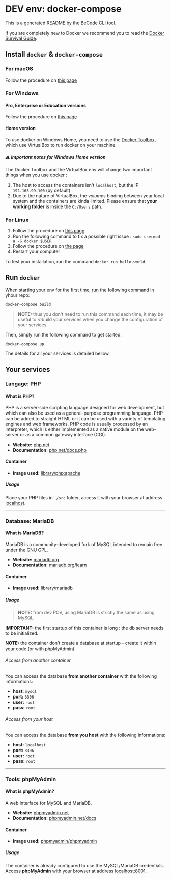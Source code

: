 # DEV env: docker-compose

This is a generated README by the [BeCode CLI tool](https://github.com/becodeorg/cli).

If you are completely new to Docker we recommend you to read the [Docker Survival Guide](https://github.com/becodeorg/cli/tree/develop/docs/docker-survival-guide).

## Install `docker` & `docker-compose`

### For macOS

Follow the procedure on [this page](https://docs.docker.com/docker-for-mac/install/)

### For Windows

#### Pro, Enterprise or Education versions

Follow the procedure on [this page](https://docs.docker.com/docker-for-windows/install/)

#### Home version

To use docker on Windows Home, you need to use the [Docker Toolbox](https://docs.docker.com/toolbox/overview/), which use VirtualBox to run docker on your machine.

##### ⚠️ Important notes for Windows Home version

The Docker Toolbox and the VirtualBox env will change two important things when you use docker :

1. The host to access the containers isn't `localhost`, but the IP `192.168.99.100` (by default)
2. Due to the nature of VirtualBox, the _volumes_ binding between your local system and the containers are kinda limited. Please ensure that **your working folder** is inside the `C:/Users` path.

### For Linux

1. Follow the procedure on [this page](https://docs.docker.com/install/linux/docker-ce/ubuntu/)
1. Run the following command to fix a possible right issue : `sudo usermod -a -G docker $USER`
1. Follow the procedure on [the page](https://docs.docker.com/compose/install/#install-compose)
1. Restart your computer

To test your installation, run the command `docker run hello-world`.

## Run `docker`

When starting your env for the first time, run the following command in yhour repo:

    docker-compose build

> **NOTE:** thus you don't need to run this command each time, it may be useful to *re*build your services when you change the configuration of your services.

Then, simply run the following command to get started:

    docker-compose up

The details for all your services is detailed bellow.

## Your services

### Langage: PHP

#### What is PHP?

PHP is a server-side scripting language designed for web development, but which can also be used as a general-purpose programming language. PHP can be added to straight HTML or it can be used with a variety of templating engines and web frameworks. PHP code is usually processed by an interpreter, which is either implemented as a native module on the web-server or as a common gateway interface (CGI).

- **Website:** [php.net](http://php.net)
- **Documentation:** [php.net/docs.php](http://php.net/docs.php)

#### Container

- **Image used:** [library/php:apache](https://hub.docker.com/_/php/)

##### Usage

Place your PHP files in `./src` folder, access it with your browser at address [localhost](http://localhost).

---

### Database: MariaDB

#### What is MariaDB?

MariaDB is a community-developed fork of MySQL intended to remain free under the GNU GPL.

- **Website:** [mariadb.org](https://mariadb.org)
- **Documentation:** [mariadb.org/learn](https://mariadb.org/learn/)

#### Container

- **Image used:** [library/mariadb](https://hub.docker.com/_/mariadb/)

##### Usage

> **NOTE:** from dev POV, using MariaDB is strictly the same as using MySQL.

**IMPORTANT:** the first startup of this container is long : the db server needs to be initialized.

**NOTE:** the container don't create a database at startup - create it within your code (or with phpMyAdmin)

###### Access from another container

You can access the database **from another container** with the following informations:

- **host:** `mysql`
- **port:** `3306`
- **user:** `root`
- **pass:** `root`

###### Access from your host

You can access the database **from you host** with the following informations:

- **host:** `localhost`
- **port:** `3306`
- **user:** `root`
- **pass:** `root`

---

### Tools: phpMyAdmin

#### What is phpMyAdmin?

A web interface for MySQL and MariaDB.

- **Website:** [phpmyadmin.net](https://www.phpmyadmin.net/)
- **Documentation:** [phpmyadmin.net/docs](https://www.phpmyadmin.net/docs/)

#### Container

- **Image used:** [phpmyadmin/phpmyadmin](https://hub.docker.com/r/phpmyadmin/phpmyadmin/)

##### Usage

The container is already configured to use the MySQL/MariaDB credentials.  
Access **phpMyAdmin** with your browser at address [localhost:8001](http://localhost:8001).
